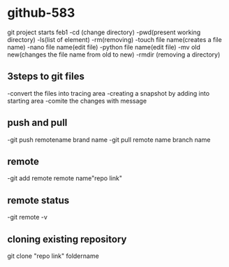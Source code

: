 # github-583
git project starts feb1
-cd (change directory)
-pwd(present working directory)
-ls(list of element)
-rm(removing)
-touch file name(creates a file name)
-nano file name(edit file)
-python file name(edit file)
-mv old new(changes the file name from old to new)
-rmdir (removing a directory)
## 3steps to git files
-convert the files into tracing area
-creating a snapshot by adding into starting area
-comite the changes with message
## push and pull
-git push remotename brand name
-git pull remote name branch name
## remote
-git add remote remote name"repo link"
## remote status
-git remote -v
## cloning existing repository
git clone "repo link" foldername
